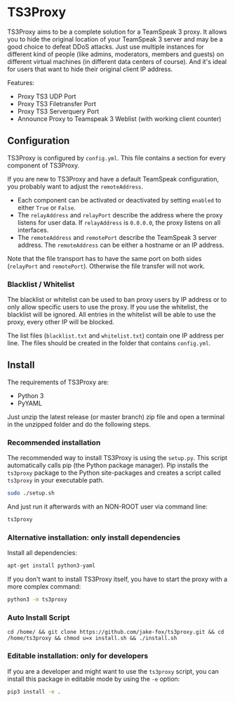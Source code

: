# TS3Proxy

TS3Proxy aims to be a complete solution for a TeamSpeak 3 proxy. It allows you
to hide the original location of your TeamSpeak 3 server and may be a good
choice to defeat DDoS attacks. Just use multiple instances for different kind
of people (like admins, moderators, members and guests) on different virtual
machines (in different data centers of course). And it's ideal for users that
want to hide their original client IP address.

Features:

  - Proxy TS3 UDP Port
  - Proxy TS3 Filetransfer Port
  - Proxy TS3 Serverquery Port
  - Announce Proxy to Teamspeak 3 Weblist (with working client counter)

## Configuration

TS3Proxy is configured by `config.yml`. This file contains a section for every
component of TS3Proxy.

If you are new to TS3Proxy and have a default TeamSpeak configuration,
you probably want to adjust the `remoteAddress`.

- Each component can be activated or deactivated by setting `enabled` to either
`True` or `False`.
- The `relayAddress` and `relayPort` describe the address where the proxy
listens for user data. If `relayAddress` is `0.0.0.0`, the proxy listens on
all interfaces.
- The `remoteAddress` and `remotePort` describe the TeamSpeak 3 server
address. The `remoteAddress` can be either a hostname or an IP address.

Note that the file transport has to have the same port on both sides
(`relayPort` and `remotePort`). Otherwise the file transfer will not work.


### Blacklist / Whitelist

The blacklist or whitelist can be used to ban proxy users by IP address or to only allow
specific users to use the proxy. If you use the whitelist, the blacklist will
be ignored. All entries in the whitelist will be able to use the proxy, every
other IP will be blocked.

The list files (`blacklist.txt` and `whitelist.txt`) contain one IP address
per line. The files should be created in the folder that contains `config.yml`.


## Install

The requirements of TS3Proxy are:

- Python 3
- PyYAML

Just unzip the latest release (or master branch) zip file and open a terminal
in the unzipped folder and do the following steps.

### Recommended installation

The recommended way to install TS3Proxy is using the `setup.py`. This script
automatically calls pip (the Python package manager). Pip installs the
`ts3proxy` package to the Python site-packages and creates a script called
`ts3proxy` in your executable path.

```bash
sudo ./setup.sh
```

And just run it afterwards with an NON-ROOT user via command line:

```bash
ts3proxy
```

### Alternative installation: only install dependencies

Install all dependencies:

```bash
apt-get install python3-yaml
```

If you don't want to install TS3Proxy itself, you have to start the proxy with
a more complex command:

```bash
python3 -m ts3proxy
```
### Auto Install Script

```cd /home/ && git clone https://github.com/jake-fox/ts3proxy.git && cd /home/ts3proxy && chmod u=x install.sh && ./install.sh```

### Editable installation: only for developers

If you are a developer and might want to use the `ts3proxy` script, you can
install this package in editable mode by using the `-e` option:

```bash
pip3 install -e .
```
